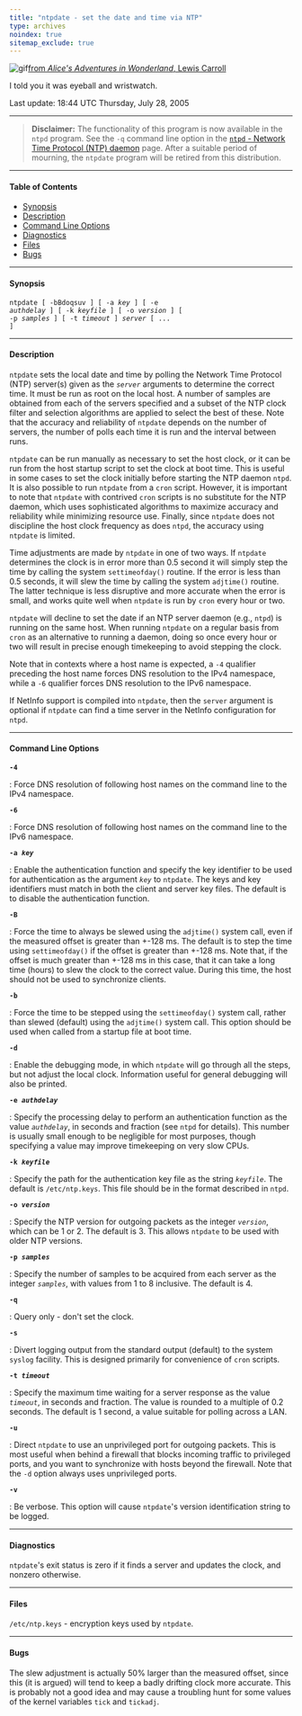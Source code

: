 ```yaml
---
title: "ntpdate - set the date and time via NTP"
type: archives
noindex: true 
sitemap_exclude: true
---
```


![gif](/documentation/pic/rabbit.gif)[from _Alice's Adventures in Wonderland_, Lewis Carroll](/reflib/pictures/)

I told you it was eyeball and wristwatch.

Last update: 18:44 UTC Thursday, July 28, 2005

* * *

> **Disclaimer:** The functionality of this program is now available in the <code>ntpd</code> program. See the `-q` command line option in the [<code>ntpd</code> - Network Time Protocol (NTP) daemon](/documentation/4.2.4-series/ntpd/) page. After a suitable period of mourning, the <code>ntpdate</code> program will be retired from this distribution.

* * *

#### Table of Contents

* [Synopsis](/documentation/4.2.4-series/ntpdate/#synopsis)
* [Description](/documentation/4.2.4-series/ntpdate/#description)
* [Command Line Options](/documentation/4.2.4-series/ntpdate/#command-line-options)
* [Diagnostics](/documentation/4.2.4-series/ntpdate/#diagnostics)
* [Files](/documentation/4.2.4-series/ntpdate/#files)
* [Bugs](/documentation/4.2.4-series/ntpdate/#bugs)

* * *

#### Synopsis

<code>ntpdate [ -bBdoqsuv ] [ -a _key_ ] [ -e _authdelay_ ] [ -k _keyfile_ ] [ -o _version_ ] [ -p _samples_ ] [ -t _timeout_ ] _server_ [ ... ]</code>

* * *

#### Description

<code>ntpdate</code> sets the local date and time by polling the Network Time Protocol (NTP) server(s) given as the <code>_server_</code> arguments to determine the correct time. It must be run as root on the local host. A number of samples are obtained from each of the servers specified and a subset of the NTP clock filter and selection algorithms are applied to select the best of these. Note that the accuracy and reliability of <code>ntpdate</code> depends on the number of servers, the number of polls each time it is run and the interval between runs.

<code>ntpdate</code> can be run manually as necessary to set the host clock, or it can be run from the host startup script to set the clock at boot time. This is useful in some cases to set the clock initially before starting the NTP daemon <code>ntpd</code>. It is also possible to run <code>ntpdate</code> from a <code>cron</code> script. However, it is important to note that <code>ntpdate</code> with contrived <code>cron</code> scripts is no substitute for the NTP daemon, which uses sophisticated algorithms to maximize accuracy and reliability while minimizing resource use. Finally, since <code>ntpdate</code> does not discipline the host clock frequency as does <code>ntpd</code>, the accuracy using <code>ntpdate</code> is limited.

Time adjustments are made by <code>ntpdate</code> in one of two ways. If <code>ntpdate</code> determines the clock is in error more than 0.5 second it will simply step the time by calling the system <code>settimeofday()</code> routine. If the error is less than 0.5 seconds, it will slew the time by calling the system <code>adjtime()</code> routine. The latter technique is less disruptive and more accurate when the error is small, and works quite well when <code>ntpdate</code> is run by <code>cron</code> every hour or two.

<code>ntpdate</code> will decline to set the date if an NTP server daemon (e.g., <code>ntpd</code>) is running on the same host. When running <code>ntpdate</code> on a regular basis from <code>cron</code> as an alternative to running a daemon, doing so once every hour or two will result in precise enough timekeeping to avoid stepping the clock.

Note that in contexts where a host name is expected, a <code>-4</code> qualifier preceding the host name forces DNS resolution to the IPv4 namespace, while a <code>-6</code> qualifier forces DNS resolution to the IPv6 namespace.

If NetInfo support is compiled into <code>ntpdate</code>, then the <code>server</code> argument is optional if <code>ntpdate</code> can find a time server in the NetInfo configuration for <code>ntpd</code>.

* * *

#### Command Line Options

<code>**-4**</code>

: Force DNS resolution of following host names on the command line to the IPv4 namespace.

<code>**-6**</code>

: Force DNS resolution of following host names on the command line to the IPv6 namespace.

<code>**-a _key_**</code>

: Enable the authentication function and specify the key identifier to be used for authentication as the argument <code>_key_</code> to <code>ntpdate</code>. The keys and key identifiers must match in both the client and server key files. The default is to disable the authentication function.

<code>**-B**</code>

: Force the time to always be slewed using the <code>adjtime()</code> system call, even if the measured offset is greater than +-128 ms. The default is to step the time using <code>settimeofday()</code> if the offset is greater than +-128 ms. Note that, if the offset is much greater than +-128 ms in this case, that it can take a long time (hours) to slew the clock to the correct value. During this time, the host should not be used to synchronize clients.

<code>**-b**</code>

: Force the time to be stepped using the <code>settimeofday()</code> system call, rather than slewed (default) using the <code>adjtime()</code> system call. This option should be used when called from a startup file at boot time.

<code>**-d**</code>

: Enable the debugging mode, in which <code>ntpdate</code> will go through all the steps, but not adjust the local clock. Information useful for general debugging will also be printed.

<code>**-e _authdelay_**</code>

: Specify the processing delay to perform an authentication function as the value <code>_authdelay_</code>, in seconds and fraction (see <code>ntpd</code> for details). This number is usually small enough to be negligible for most purposes, though specifying a value may improve timekeeping on very slow CPUs. 

<code>**-k _keyfile_**</code>

: Specify the path for the authentication key file as the string <code>_keyfile_</code>. The default is <code>/etc/ntp.keys</code>. This file should be in the format described in <code>ntpd</code>.

<code>**-o _version_**</code>

: Specify the NTP version for outgoing packets as the integer <code>_version_</code>, which can be 1 or 2. The default is 3. This allows <code>ntpdate</code> to be used with older NTP versions.

<code>**-p _samples_**</code>

: Specify the number of samples to be acquired from each server as the integer <code>_samples_</code>, with values from 1 to 8 inclusive. The default is 4.

<code>**-q**</code>

: Query only - don't set the clock.

<code>**-s**</code>

: Divert logging output from the standard output (default) to the system <code>syslog</code> facility. This is designed primarily for convenience of <code>cron</code> scripts.

<code>**-t _timeout_**</code>

: Specify the maximum time waiting for a server response as the value <code>_timeout_</code>, in seconds and fraction. The value is rounded to a multiple of 0.2 seconds. The default is 1 second, a value suitable for polling across a LAN.

<code>**-u**</code>

: Direct <code>ntpdate</code> to use an unprivileged port for outgoing packets. This is most useful when behind a firewall that blocks incoming traffic to privileged ports, and you want to synchronize with hosts beyond the firewall. Note that the <code>-d</code> option always uses unprivileged ports.

<code>**-v**</code>

: Be verbose. This option will cause <code>ntpdate</code>'s version identification string to be logged.

* * *

#### Diagnostics

<code>ntpdate</code>'s exit status is zero if it finds a server and updates the clock, and nonzero otherwise.

* * *

#### Files

<code>/etc/ntp.keys</code> - encryption keys used by <code>ntpdate</code>.

* * *

#### Bugs

The slew adjustment is actually 50% larger than the measured offset, since this (it is argued) will tend to keep a badly drifting clock more accurate. This is probably not a good idea and may cause a troubling hunt for some values of the kernel variables <code>tick</code> and <code>tickadj</code>. 